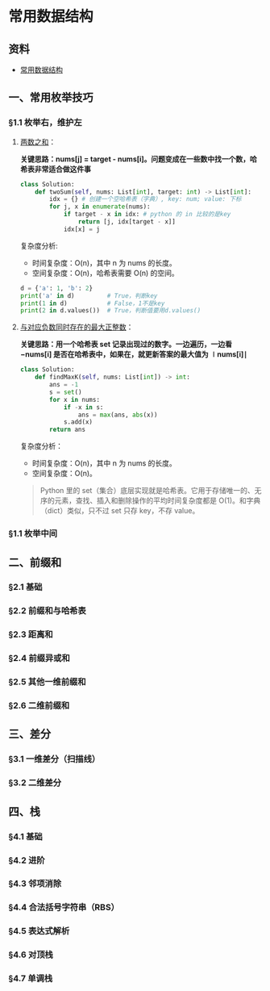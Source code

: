 # 常用数据结构

## 资料
* [常用数据结构](https://leetcode.cn/discuss/post/3583665/fen-xiang-gun-ti-dan-cha)

## 一、常用枚举技巧

### §1.1 枚举右，维护左
1. [两数之和](https://leetcode.cn/problems/two-sum/description/)：

    **关键思路：nums[j] = target - nums[i]。问题变成在一些数中找一个数，哈希表非常适合做这件事**

    ```python
    class Solution:
        def twoSum(self, nums: List[int], target: int) -> List[int]:
            idx = {} # 创建一个空哈希表（字典）, key: num; value: 下标
            for j, x in enumerate(nums):
                if target - x in idx: # python 的 in 比较的是key
                    return [j, idx[target - x]]
                idx[x] = j
    ```

    复杂度分析:

    - 时间复杂度：O(n)，其中 n 为 nums 的长度。
    - 空间复杂度：O(n)，哈希表需要 O(n) 的空间。

    ```python
    d = {'a': 1, 'b': 2}
    print('a' in d)         # True，判断key
    print(1 in d)           # False，1不是key
    print(2 in d.values())  # True，判断值要用d.values()
    ```

2. [与对应负数同时存在的最大正整数](https://leetcode.cn/problems/largest-positive-integer-that-exists-with-its-negative/description/)：

    **关键思路：用一个哈希表 set 记录出现过的数字。一边遍历，一边看 −nums[i] 是否在哈希表中，如果在，就更新答案的最大值为 ∣nums[i]∣**

    ```python
    class Solution:
        def findMaxK(self, nums: List[int]) -> int:
            ans = -1
            s = set()
            for x in nums:
                if -x in s:
                    ans = max(ans, abs(x))
                s.add(x)
            return ans
    ```

    复杂度分析：

    - 时间复杂度：O(n)，其中 n 为 nums 的长度。
    - 空间复杂度：O(n)。

    > Python 里的 set（集合）底层实现就是哈希表。它用于存储唯一的、无序的元素，查找、插入和删除操作的平均时间复杂度都是 O(1)。和字典（dict）类似，只不过 set 只存 key，不存 value。

### §1.1 枚举中间

## 二、前缀和

### §2.1 基础

### §2.2 前缀和与哈希表

### §2.3 距离和

### §2.4 前缀异或和

### §2.5 其他一维前缀和

### §2.6 二维前缀和

## 三、差分

### §3.1 一维差分（扫描线）

### §3.2 二维差分

## 四、栈

### §4.1 基础

### §4.2 进阶

### §4.3 邻项消除

### §4.4 合法括号字符串（RBS）

### §4.5 表达式解析

### §4.6 对顶栈

### §4.7 单调栈